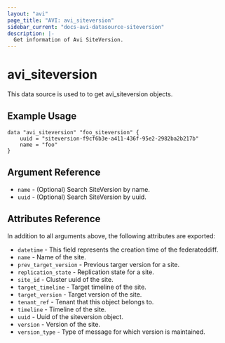 ```yaml
---
layout: "avi"
page_title: "AVI: avi_siteversion"
sidebar_current: "docs-avi-datasource-siteversion"
description: |-
  Get information of Avi SiteVersion.
---
```


# avi_siteversion

This data source is used to to get avi_siteversion objects.

## Example Usage

```hcl
data "avi_siteversion" "foo_siteversion" {
    uuid = "siteversion-f9cf6b3e-a411-436f-95e2-2982ba2b217b"
    name = "foo"
}
```

## Argument Reference

* `name` - (Optional) Search SiteVersion by name.
* `uuid` - (Optional) Search SiteVersion by uuid.

## Attributes Reference

In addition to all arguments above, the following attributes are exported:

* `datetime` - This field represents the creation time of the federateddiff.
* `name` - Name of the site.
* `prev_target_version` - Previous targer version for a site.
* `replication_state` - Replication state for a site.
* `site_id` - Cluster uuid of the site.
* `target_timeline` - Target timeline of the site.
* `target_version` - Target version of the site.
* `tenant_ref` - Tenant that this object belongs to.
* `timeline` - Timeline of the site.
* `uuid` - Uuid of the siteversion object.
* `version` - Version of the site.
* `version_type` - Type of message for which version is maintained.

